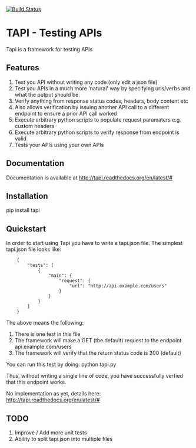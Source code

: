 
[![Build Status](https://travis-ci.org/jimmyislive/tapi.png?branch=master)](https://travis-ci.org/jimmyislive/tapi)

# TAPI - Testing APIs

Tapi is a framework for testing APIs

## Features

1. Test you API without writing any code (only edit a json file)
2. Test you APIs in a much more 'natural' way by specifying urls/verbs and what the output should be
3. Verify anything from response status codes, headers, body content etc
4. Also allows verification by issuing another API call to a different endpoint to ensure a prior API call worked
5. Execute arbitrary python scripts to populate request paramaters e.g. custom headers
6. Execute arbitrary python scripts to verify response from endpoint is valid
7. Tests your APIs using your own APIs

## Documentation

Documentation is available at http://tapi.readthedocs.org/en/latest/#

## Installation

pip install tapi

## Quickstart

In order to start using Tapi you have to write a tapi.json file. The simplest tapi.json file looks like:

```
    {
        "tests": [
            {
                "main": {
                    "request": {
                        "url": "http://api.example.com/users"
                    }
                }
            }
        ]
    }
```

The above means the following:

1. There is one test in this file
2. The framework will make a GET (the default) request to the endpoint api.example.com/users
3. The framework will verify that the return status code is 200 (default)

You can run this test by doing:
    python tapi.py

Thus, without writing a single line of code, you have successfully verfied that this endpoint works.

No implementation as yet, details here: http://tapi.readthedocs.org/en/latest/#

## TODO

1. Improve / Add more unit tests
2. Ability to split tapi.json into multiple files

